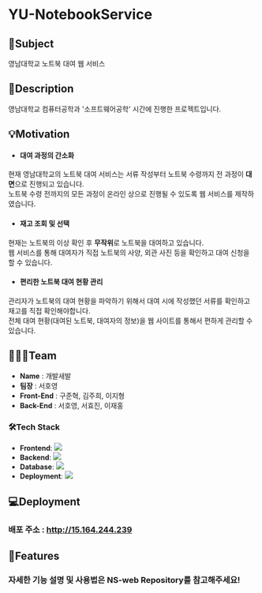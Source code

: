# YU-NotebookService

## 📌Subject 
영남대학교 노트북 대여 웹 서비스

## 📝Description
영남대학교 컴퓨터공학과 '소프트웨어공학' 시간에 진행한 프로젝트입니다.

## 💡Motivation
- #### 대여 과정의 간소화
현재 영남대학교의 노트북 대여 서비스는 서류 작성부터 노트북 수령까지 전 과정이 **대면**으로 진행되고 있습니다.<br/>
노트북 수령 전까지의 모든 과정이 온라인 상으로 진행될 수 있도록 웹 서비스를 제작하였습니다.
- #### 재고 조회 및 선택
현재는 노트북의 이상 확인 후 **무작위**로 노트북을 대여하고 있습니다.<br/>
웹 서비스를 통해 대여자가 직접 노트북의 사양, 외관 사진 등을 확인하고 대여 신청을 할 수 있습니다.
- #### 편리한 노트북 대여 현황 관리
관리자가 노트북의 대여 현황을 파악하기 위해서 대여 시에 작성했던 서류를 확인하고 재고를 직접 확인해야합니다.<br/>
전체 대여 현황(대여된 노트북, 대여자의 정보)을 웹 사이트를 통해서 편하게 관리할 수 있습니다.

## 🧑‍🤝‍🧑Team
- **Name** : 개발새발
- **팀장** : 서호영
- **Front-End** : 구준혁, 김주희, 이지형
- **Back-End** : 서호영, 서효진, 이재홍

### 🛠️Tech Stack
- **Frontend**: <img src="https://img.shields.io/badge/React-61DAFB?style=flat&logo=React&logoColor=white" />
- **Backend**: <img src="https://img.shields.io/badge/Spring-6DB33F?style=flat&logo=Spring&logoColor=white"/>
- **Database**: <img src="https://img.shields.io/badge/MySQL-4479A1?style=flat&logo=MySQL&logoColor=white"/>
- **Deployment**: <img src="https://img.shields.io/badge/Amazon EC2-FF9900?style=flat&logo=Amazon EC2&logoColor=white"/>

## 💻Deployment
### 배포 주소 : http://15.164.244.239

## 🌟Features
### 자세한 기능 설명 및 사용법은 NS-web Repository를 참고해주세요!
